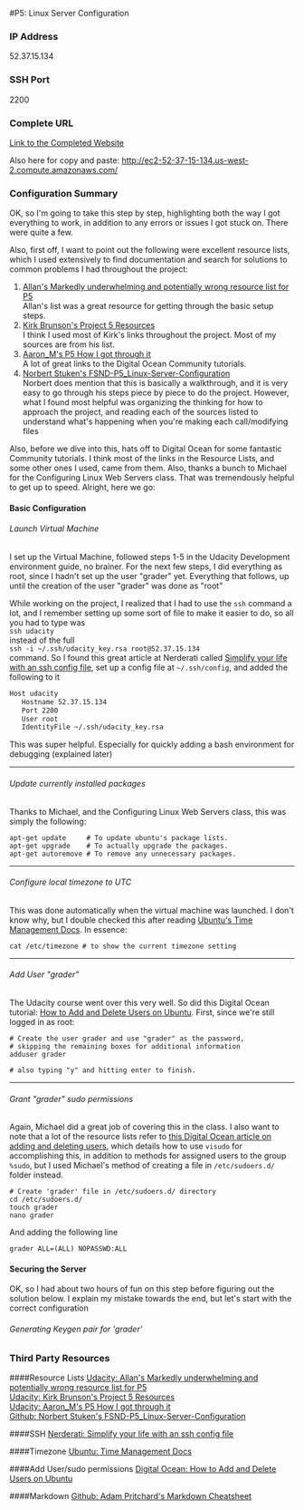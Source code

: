 #P5: Linux Server Configuration

### IP Address
52.37.15.134


### SSH Port
2200


### Complete URL
[Link to the Completed Website](http://ec2-52-37-15-134.us-west-2.compute.amazonaws.com/)

Also here for copy and paste:
http://ec2-52-37-15-134.us-west-2.compute.amazonaws.com/


### Configuration Summary
OK, so I'm going to take this step by step, highlighting both the way I got everything to work, in addition to any errors or issues I got stuck on. There were quite a few.

Also, first off, I want to point out the following were excellent resource lists, which I used extensively to find documentation and search for solutions to common problems I had throughout the project:

1. [Allan's Markedly underwhelming and potentially wrong resource list for P5](https://discussions.udacity.com/t/markedly-underwhelming-and-potentially-wrong-resource-list-for-p5/8587)  
Allan's list was a great resource for getting through the basic setup steps.  
2. [Kirk Brunson's Project 5 Resources](https://discussions.udacity.com/t/project-5-resources/28343)  
I think I used most of Kirk's links throughout the project. Most of my sources are from his list.  
3. [Aaron_M's P5 How I got through it](https://discussions.udacity.com/t/p5-how-i-got-through-it/15342)  
A lot of great links to the Digital Ocean Community tutorials.  
4. [Norbert Stuken's FSND-P5_Linux-Server-Configuration](https://github.com/stueken/FSND-P5_Linux-Server-Configuration)  
Norbert does mention that this is basically a walkthrough, and it is very easy to go through his steps piece by piece to do the project. However, what I found most helpful was organizing the thinking for how to approach the project, and reading each of the sources listed to understand what's happening when you're making each call/modifying files

Also, before we dive into this, hats off to Digital Ocean for some fantastic Community tutorials. I think most of the links in the Resource Lists, and some other ones I used, came from them. Also, thanks a bunch to Michael for the Configuring Linux Web Servers class. That was tremendously helpful to get up to speed. Alright, here we go:


#### Basic Configuration
###### Launch Virtual Machine
I set up the Virtual Machine, followed steps 1-5 in the Udacity Development environment guide, no brainer. For the next few steps, I did everything as root, since I hadn't set up the user "grader" yet. Everything that follows, up until the creation of the user "grader" was done as "root"

While working on the project, I realized that I had to use the `ssh` command a lot, and I remember setting up some sort of file to make it easier to do, so all you had to type was  
`ssh udacity`  
instead of the full  
`ssh -i ~/.ssh/udacity_key.rsa root@52.37.15.134`  
command. So I found this great article at Nerderati called [Simplify your life with an ssh config file](http://nerderati.com/2011/03/17/simplify-your-life-with-an-ssh-config-file/), set up a config file at `~/.ssh/config`, and added the following to it 
```bash
Host udacity  
   Hostname 52.37.15.134  
   Port 2200  
   User root  
   IdentityFile ~/.ssh/udacity_key.rsa
```
This was super helpful. Especially for quickly adding a bash environment for debugging (explained later)

---
###### Update currently installed packages
Thanks to Michael, and the Configuring Linux Web Servers class, this was simply the following:
```
apt-get update     # To update ubuntu's package lists.
apt-get upgrade    # To actually upgrade the packages.
apt-get autoremove # To remove any unnecessary packages.
```

---
###### Configure local timezone to UTC
This was done automatically when the virtual machine was launched. I don't know why, but I double checked this after reading [Ubuntu's Time Management Docs](https://help.ubuntu.com/community/UbuntuTime#Using_the_Command_Line_.28terminal.29). In essence:
```
cat /etc/timezone # to show the current timezone setting
```

---
###### Add User "grader"
The Udacity course went over this very well. So did this Digital Ocean tutorial: [How to Add and Delete Users on Ubuntu](https://www.digitalocean.com/community/tutorials/how-to-add-and-delete-users-on-an-ubuntu-14-04-vps). First, since we're still logged in as root:
```
# Create the user grader and use "grader" as the password,
# skipping the remaining boxes for additional information
adduser grader

# also typing "y" and hitting enter to finish.
```

---
###### Grant "grader" sudo permissions
Again, Michael did a great job of covering this in the class. I also want to note that a lot of the resource lists refer to [this Digital Ocean article on adding and deleting users](https://www.digitalocean.com/community/tutorials/how-to-add-and-delete-users-on-an-ubuntu-14-04-vps), which details how to use `visudo` for accomplishing this, in addition to methods for assigned users to the group `%sudo`, but I used Michael's method of creating a file in `/etc/sudoers.d/` folder instead.  
```
# Create 'grader' file in /etc/sudoers.d/ directory
cd /etc/sudoers.d/
touch grader
nano grader
```
And adding the following line
```
grader ALL=(ALL) NOPASSWD:ALL
```

#### Securing the Server
OK, so I had about two hours of fun on this step before figuring out the solution below. I explain my mistake towards the end, but let's start with the correct configuration

###### Generating Keygen pair for 'grader'









### Third Party Resources
####Resource Lists
[Udacity: Allan's Markedly underwhelming and potentially wrong resource list for P5](https://discussions.udacity.com/t/markedly-underwhelming-and-potentially-wrong-resource-list-for-p5/8587)  
[Udacity: Kirk Brunson's Project 5 Resources](https://discussions.udacity.com/t/project-5-resources/28343)  
[Udacity: Aaron_M's P5 How I got through it](https://discussions.udacity.com/t/p5-how-i-got-through-it/15342)  
[Github: Norbert Stuken's FSND-P5_Linux-Server-Configuration](https://github.com/stueken/FSND-P5_Linux-Server-Configuration)  

####SSH
[Nerderati: Simplify your life with an ssh config file](http://nerderati.com/2011/03/17/simplify-your-life-with-an-ssh-config-file/)  

####Timezone
[Ubuntu: Time Management Docs](https://help.ubuntu.com/community/UbuntuTime#Using_the_Command_Line_.28terminal.29)

####Add User/sudo permissions
[Digital Ocean: How to Add and Delete Users on Ubuntu](https://www.digitalocean.com/community/tutorials/how-to-add-and-delete-users-on-an-ubuntu-14-04-vps)

####Markdown
[Github: Adam Pritchard's Markdown Cheatsheet](https://github.com/adam-p/markdown-here/wiki/Markdown-Cheatsheet)  

